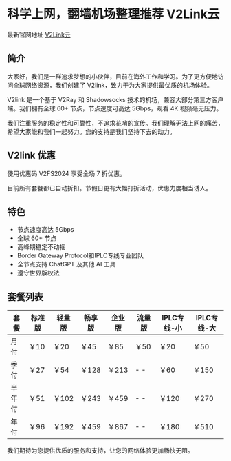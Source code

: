# 科学上网，翻墙机场整理推荐  V2Link云
最新官网地址  <a href="https://ww1.v2lnk.com/" rel="nofollow">V2Link云</a></p>
## 简介
大家好，我们是一群追求梦想的小伙伴，目前在海外工作和学习。为了更方便地访问全球网络资源，我们创建了 V2link，致力于为大家提供最优质的机场体验。

V2link 是一个基于 V2Ray 和 Shadowsocks 技术的机场，兼容大部分第三方客户端。我们拥有全球 60+ 节点，节点速度可高达 5Gbps，观看 4K 视频毫无压力。

我们注重服务的稳定性和可靠性，不追求花哨的宣传。我们理解无法上网的痛苦，希望大家能和我们一起努力。您的支持是我们坚持下去的动力。

## V2link 优惠
使用优惠码 V2FS2024 享受全场 7 折优惠。

目前所有套餐都已自动折扣。节假日更有大幅打折活动，优惠力度相当诱人。

## 特色
* 节点速度高达 5Gbps
* 全球 60+ 节点
* 高峰期稳定不动摇
* Border Gateway Protocol和IPLC专线专业团队
* 全节点支持 ChatGPT 及其他 AI 工具
* 遵守世界版权法

## 套餐列表
|套餐|标准版|轻量版|畅享版|企业版|流量版|IPLC专线-小|IPLC专线-大|
|----|----|----|----|----|----|----|----|
|月付| ￥10| ￥20| ￥45| ￥85| ￥50 |￥20 |￥50
|季付| ￥27| ￥54| ￥128| ￥213| - - |￥60 |￥150
|半年付|￥51| ￥102| ￥243| ￥459| - - |￥120|￥270
|年付| ￥96| ￥192| ￥459| ￥867| - - |￥180|￥510


我们期待为您提供优质的服务和支持，让您的网络体验更加畅快无阻。

